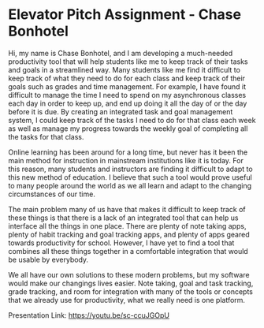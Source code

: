 # Elevator Pitch Assignment - Chase Bonhotel
Hi, my name is Chase Bonhotel, and I am developing a much-needed productivity tool that will help students like me to keep track of their tasks and goals in a streamlined way. Many students like me find it difficult to keep track of what they need to do for each class and keep track of their goals such as grades and time management. For example, I have found it difficult to manage the time I need to spend on my asynchronous classes each day in order to keep up, and end up doing it all the day of or the day before it is due. By creating an integrated task and goal management system, I could keep track of the tasks I need to do for that class each week as well as manage my progress towards the weekly goal of completing all the tasks for that class.

Online learning has been around for a long time, but never has it been the main method for instruction in mainstream institutions like it is today. For this reason, many students and instructors are finding it difficult to adapt to this new method of education. I believe that such a tool would prove useful to many people around the world as we all learn and adapt to the changing circumstances of our time.

The main problem many of us have that makes it difficult to keep track of these things is that there is a lack of an integrated tool that can help us interface all the things in one place. There are plenty of note taking apps, plenty of habit tracking and goal tracking apps, and plenty of apps geared towards productivity for school. However, I have yet to find a tool that combines all these things together in a comfortable integration that would be usable by everybody. 

We all have our own solutions to these modern problems, but my software would make our changings lives easier. Note taking, goal and task tracking, grade tracking, and room for integration with many of the tools or concepts that we already use for productivity, what we really need is one platform. 


Presentation Link:
https://youtu.be/sc-ccuJGOpU
